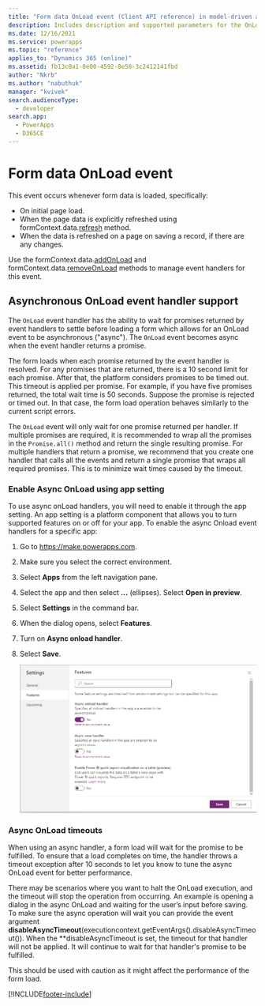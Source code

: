 ```yaml
---
title: "Form data OnLoad event (Client API reference) in model-driven apps| MicrosoftDocs"
description: Includes description and supported parameters for the OnLoad event.
ms.date: 12/16/2021
ms.service: powerapps
ms.topic: "reference"
applies_to: "Dynamics 365 (online)"
ms.assetid: fb13c0a1-0e00-4592-8e58-3c2412141fbd
author: "Nkrb"
ms.author: "nabuthuk"
manager: "kvivek"
search.audienceType: 
  - developer
search.app: 
  - PowerApps
  - D365CE
---
```

# Form data OnLoad event

This event occurs whenever form data is loaded, specifically:

- On initial page load.
- When the page data is explicitly refreshed using formContext.data.[refresh](../formContext-data/refresh.md) method.
- When the data is refreshed on a page on saving a record, if there are any changes.
 
Use the formContext.data.[addOnLoad](../formContext-data/addOnLoad.md) and formContext.data.[removeOnLoad](../formContext-data/removeOnLoad.md) methods to manage event handlers for this event. 

## Asynchronous OnLoad event handler support

The `OnLoad` event handler has the ability to wait for promises returned by event handlers to settle before loading a form which allows for an OnLoad event to be asynchronous ("async").  The `OnLoad` event becomes async when the event handler returns a promise.

The form loads when each promise returned by the event handler is resolved. For any promises that are returned, there is a 10 second limit for each promise. After that, the platform considers promises to be timed out. This timeout is applied per promise. For example, if you have five promises returned, the total wait time is 50 seconds.
Suppose the promise is rejected or timed out. In that case, the form load operation behaves similarly to the current script errors.

The `OnLoad` event will only wait for one promise returned per handler. If multiple promises are required, it is recommended to wrap all the promises in the `Promise.all()` method and return the single resulting promise. For multiple handlers that return a promise, we recommend that you create one handler that calls all the events and return a single promise that wraps all required promises. This is to minimize wait times caused by the timeout.

### Enable Async OnLoad using app setting

To use async onLoad handlers, you will need to enable it through the app setting.
An app setting is a platform component that allows you to turn supported features on or off for your app.
To enable the async Onload event handlers for a specific app:

1. Go to https://make.powerapps.com.
2. Make sure you select the correct environment.
3. Select **Apps** from the left navigation pane.
4. Select the app and then select **...** (ellipses). Select **Open in preview**.
5. Select **Settings** in the command bar.
6. When the dialog opens, select **Features**.
7. Turn on **Async onload handler**.
8. Select **Save**.

    ![Async OnLoad app setting](../../../media/async_onLoad_app_settings.png "Async OnLoad app setting")
    
### Async OnLoad timeouts

When using an async handler, a form load will wait for the promise to be fulfilled. To ensure that a load completes on time, the handler throws a timeout exception after 10 seconds to let you know to tune the async OnLoad event for better performance.

There may be scenarios where you want to halt the OnLoad execution, and the timeout will stop the operation from occurring.  An example is opening a dialog in the async OnLoad and waiting for the user’s input before saving. To make sure the async operation will wait you can provide the event argument **disableAsyncTimeout**(executioncontext.getEventArgs().disableAsyncTimeout()).
 When the **disableAsyncTimeout is set, the timeout for that handler will not be applied. It will continue to wait for that handler's promise to be fulfilled.

This should be used with caution as it might affect the performance of the form load.

[!INCLUDE[footer-include](../../../../../includes/footer-banner.md)]
